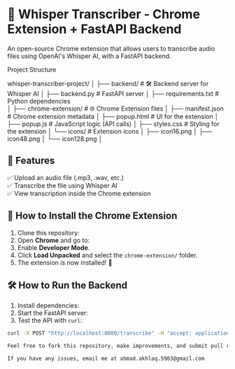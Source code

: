 # 📝 Whisper Transcriber - Chrome Extension + FastAPI Backend

An open-source Chrome extension that allows users to transcribe audio files using OpenAI's Whisper AI, with a FastAPI backend.

Project Structure

whisper-transcriber-project/
│
├── backend/                     # 🛠 Backend server for Whisper AI
│   ├── backend.py               # FastAPI server
│   ├── requirements.txt         # Python dependencies         
│
├── chrome-extension/            # 🌐 Chrome Extension files
│   ├── manifest.json            # Chrome extension metadata
│   ├── popup.html               # UI for the extension
│   ├── popup.js                 # JavaScript logic (API calls)
│   ├── styles.css               # Styling for the extension
│   └── icons/                   # Extension icons
│       ├── icon16.png
│       ├── icon48.png
│       └── icon128.png
│


## 🚀 Features
✅ Upload an audio file (.mp3, .wav, etc.)  
✅ Transcribe the file using Whisper AI  
✅ View transcription inside the Chrome extension  

## 📌 How to Install the Chrome Extension
1. Clone this repository:
2. Open **Chrome** and go to:
3. Enable **Developer Mode**.
4. Click **Load Unpacked** and select the `chrome-extension/` folder.
5. The extension is now installed! 🎉

## 🛠️ How to Run the Backend
1. Install dependencies:
2. Start the FastAPI server:
3. Test the API with `curl`:
```bash
curl -X POST "http://localhost:8000/transcribe" -H "accept: application/json" -H "Content-Type: multipart/form-data" -F "file=@your-audio-file.mp3"

Feel free to fork this repository, make improvements, and submit pull requests.

If you have any issues, email me at ahmad.akhlaq.5983@gmail.com
